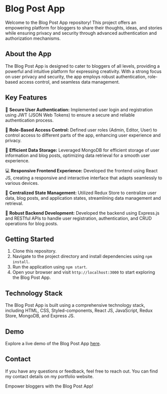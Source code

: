 # Blog Post App

Welcome to the Blog Post App repository! This project offers an empowering platform for bloggers to share their thoughts, ideas, and stories while ensuring privacy and security through advanced authentication and authorization mechanisms.

## About the App

The Blog Post App is designed to cater to bloggers of all levels, providing a powerful and intuitive platform for expressing creativity. With a strong focus on user privacy and security, the app employs robust authentication, role-based access control, and seamless data management.

## Key Features

🔐 **Secure User Authentication:** Implemented user login and registration using JWT (JSON Web Tokens) to ensure a secure and reliable authentication process.

🔑 **Role-Based Access Control:** Defined user roles (Admin, Editor, User) to control access to different parts of the app, enhancing user experience and privacy.

📝 **Efficient Data Storage:** Leveraged MongoDB for efficient storage of user information and blog posts, optimizing data retrieval for a smooth user experience.

💻 **Responsive Frontend Experience:** Developed the frontend using React JS, creating a responsive and interactive interface that adapts seamlessly to various devices.

🔄 **Centralized State Management:** Utilized Redux Store to centralize user data, blog posts, and application states, streamlining data management and retrieval.

🚀 **Robust Backend Development:** Developed the backend using Express.js and RESTful APIs to handle user registration, authentication, and CRUD operations for blog posts.

## Getting Started

1. Clone this repository.
2. Navigate to the project directory and install dependencies using `npm install`.
3. Run the application using `npm start`.
4. Open your browser and visit `http://localhost:3000` to start exploring the Blog Post App.

## Technology Stack

The Blog Post App is built using a comprehensive technology stack, including HTML, CSS, Styled-components, React JS, JavaScript, Redux Store, MongoDB, and Express JS.

## Demo

Explore a live demo of the Blog Post App [here](https://rockys-blog-post.netlify.app).

## Contact

If you have any questions or feedback, feel free to reach out. You can find my contact details on my portfolio website.

Empower bloggers with the Blog Post App!

